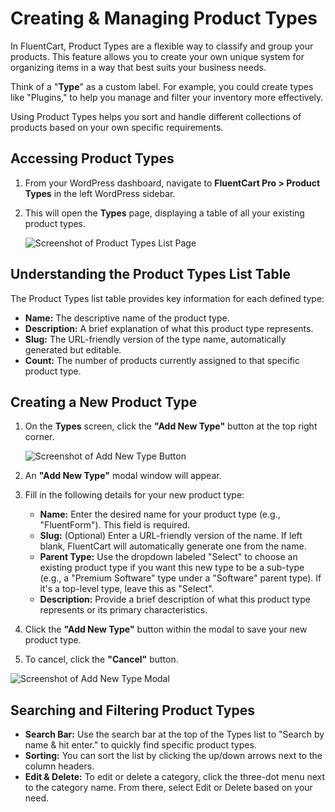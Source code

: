 # Creating & Managing Product Types

In FluentCart, Product Types are a flexible way to classify and group your products. This feature allows you to create your own unique system for organizing items in a way that best suits your business needs.

Think of a "**Type**" as a custom label. For example, you could create types like "Plugins," to help you manage and filter your inventory more effectively.

Using Product Types helps you sort and handle different collections of products based on your own specific requirements.

## Accessing Product Types

1.  From your WordPress dashboard, navigate to **FluentCart Pro > Product Types** in the left WordPress sidebar.
2.  This will open the **Types** page, displaying a table of all your existing product types.

    ![Screenshot of Product Types List Page](/images/product-types-creation/Creating-Managing-Types/Type-1.webp)

## Understanding the Product Types List Table

The Product Types list table provides key information for each defined type:

* **Name:** The descriptive name of the product type.
* **Description:** A brief explanation of what this product type represents.
* **Slug:** The URL-friendly version of the type name, automatically generated but editable.
* **Count:** The number of products currently assigned to that specific product type.

## Creating a New Product Type

1.  On the **Types** screen, click the **"Add New Type"** button at the top right corner.

    ![Screenshot of Add New Type Button](/images/product-types-creation/Creating-Managing-Types/Type-2.webp) 

2.  An **"Add New Type"** modal window will appear.

    

3.  Fill in the following details for your new product type:
    * **Name:** Enter the desired name for your product type (e.g., "FluentForm"). This field is required.
    * **Slug:** (Optional) Enter a URL-friendly version of the name. If left blank, FluentCart will automatically generate one from the name.
    * **Parent Type:** Use the dropdown labeled "Select" to choose an existing product type if you want this new type to be a sub-type (e.g., a "Premium Software" type under a "Software" parent type). If it's a top-level type, leave this as "Select".
    * **Description:** Provide a brief description of what this product type represents or its primary characteristics.

4.  Click the **"Add New Type"** button within the modal to save your new product type.
5.  To cancel, click the **"Cancel"** button.

![Screenshot of Add New Type Modal](/images/product-types-creation/Creating-Managing-Types/Type-3.webp)

## Searching and Filtering Product Types

* **Search Bar:** Use the search bar at the top of the Types list to "Search by name & hit enter." to quickly find specific product types.
* **Sorting:** You can sort the list by clicking the up/down arrows next to the column headers. 
* **Edit & Delete:** To edit or delete a category, click the three-dot menu next to the category name. From there, select Edit or Delete based on your need. 
